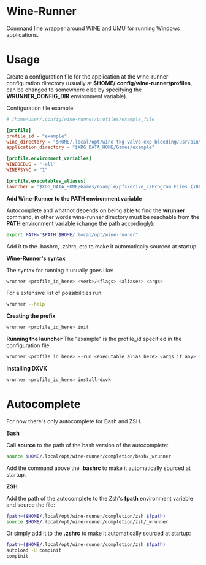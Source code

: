 # **Wine-Runner**

Command line wrapper around [WINE](https://www.winehq.org/) and [UMU](https://github.com/Open-Wine-Components/umu-launcher) for running Windows applications.

# **Usage**

Create a configuration file for the application at the wine-runner configuration directory (usually at **$HOME/.config/wine-runner/profiles**, can be changed to somewhere else by specifying the **WRUNNER_CONFIG_DIR** environment variable).

Configuration file example:

```toml
# /home/user/.config/wine-runner/profiles/example_file

[profile]
profile_id = "example"
wine_directory = "$HOME/.local/opt/wine-tkg-valve-exp-bleeding/usr/bin"
application_directory = "$XDG_DATA_HOME/Games/example"

[profile.environment_variables]
WINEDEBUG = "-all"
WINEFSYNC = "1"

[profile.executables_aliases]
launcher = "$XDG_DATA_HOME/Games/example/pfx/drive_c/Program Files (x86)/Launcher/Launcher.exe"
```

**Add Wine-Runner to the PATH environment variable**

Autocomplete and whatnot depends on being able to find the **wrunner** command, in other words wine-runner directory must be reachable from the **PATH** environment variable (change the path accordingly):

```sh
export PATH="$PATH:$HOME/.local/opt/wine-runner"
```

Add it to the .bashrc, .zshrc, etc to make it automatically sourced at startup.

**Wine-Runner's syntax**

The syntax for running it usually goes like:

```sh
wrunner <profile_id_here> <verb>/<flags> <aliases> <args>

```

For a extensive list of possibilities run:

```sh
wrunner --help
```

**Creating the prefix**

```sh
wrunner <profile_id_here> init
```

**Running the launcher**
The "example" is the profile_id specified in the configuration file.

```sh
wrunner <profile_id_here> --run <executable_alias_here> <args_if_any>
```

**Installing DXVK**

```sh
wrunner <profile_id_here> install-dxvk
```

# **Autocomplete**

For now there's only autocomplete for Bash and ZSH.

**Bash**

Call **source** to the path of the bash version of the autocomplete:

```sh
source $HOME/.local/opt/wine-runner/completion/bash/_wrunner
```

Add the command above the **.bashrc** to make it automatically sourced at startup.

**ZSH**

Add the path of the autocomplete to the Zsh's **fpath** environment variable and source the file:

```sh
fpath=($HOME/.local/opt/wine-runner/completion/zsh $fpath)
source $HOME/.local/opt/wine-runner/completion/zsh/_wrunner
```

Or simply add it to the **.zshrc** to make it automatically sourced at startup:

```sh
fpath=($HOME/.local/opt/wine-runner/completion/zsh $fpath)
autoload -U compinit
compinit
```
